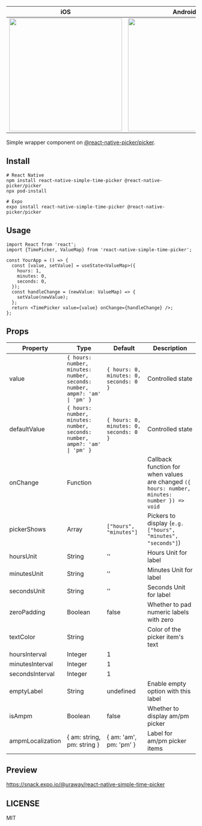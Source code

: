 <!-- prettier-ignore -->
| iOS | Android |
| --- | --- |
| <img src="./screenshots/iOS.png" width="300" /> | <img src="./screenshots/Android.png" width="300" /> |

Simple wrapper component on [@react-native-picker/picker](https://www.npmjs.com/package/@react-native-picker/picker).

## Install

```
# React Native
npm install react-native-simple-time-picker @react-native-picker/picker
npx pod-install

# Expo
expo install react-native-simple-time-picker @react-native-picker/picker
```

## Usage

```tsx
import React from 'react';
import {TimePicker, ValueMap} from 'react-native-simple-time-picker';

const YourApp = () => {
  const [value, setValue] = useState<ValueMap>({
    hours: 1,
    minutes: 0,
    seconds: 0,
  });
  const handleChange = (newValue: ValueMap) => {
    setValue(newValue);
  };
  return <TimePicker value={value} onChange={handleChange} />;
};
```

## Props

<!-- prettier-ignore -->
| Property         | Type                       | Default                | Description                                                                                  |
| ---------------- | -------------------------- | ---------------------- | -------------------------------------------------------------------------------------------- |
| value        | `{ hours: number, minutes: number, seconds: number, ampm?: 'am' \| 'pm' }`  |  `{ hours: 0, minutes: 0, seconds: 0 }` | Controlled state               |
| defaultValue | `{ hours: number, minutes: number, seconds: number, ampm?: 'am' \| 'pm' }`  |  `{ hours: 0, minutes: 0, seconds: 0 }` | Controlled state               |
| onChange         | Function                   |                        | Callback function for when values are changed `({ hours: number, minutes: number }) => void` |
| pickerShows      | Array                      | `["hours", "minutes"]` | Pickers to display (`e.g. ["hours", "minutes", "seconds"]`)                                  |
| hoursUnit        | String                     | ''                     | Hours Unit for label                                                                         |
| minutesUnit      | String                     | ''                     | Minutes Unit for label                                                                       |
| secondsUnit      | String                     | ''                     | Seconds Unit for label                                                                       |
| zeroPadding      | Boolean                    | false                  | Whether to pad numeric labels with zero                                                      |
| textColor        | String                     |                        | Color of the picker item's text                                                              |
| hoursInterval    | Integer                    | 1                      |                                                                                              |
| minutesInterval  | Integer                    | 1                      |                                                                                              |
| secondsInterval  | Integer                    | 1                      |                                                                                              |
| emptyLabel       | String                     | undefined              | Enable empty option with this label                                                          |
| isAmpm           | Boolean                    | false                  | Whether to display am/pm picker                                                              |
| ampmLocalization | { am: string, pm: string } | { am: 'am', pm: 'pm' } | Label for am/pm picker items                                                                 |

## Preview

https://snack.expo.io/@uraway/react-native-simple-time-picker

## LICENSE

MIT

